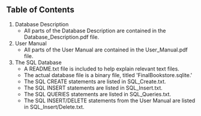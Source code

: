 ## Table of Contents

1. Database Description  
   - All parts of the Database Description are contained in the Database_Description.pdf file.
2. User Manual  
   - All parts of the User Manual are contained in the User_Manual.pdf file.
3. The SQL Database
   - A README.txt file is included to help explain relevant text files.
   - The actual database file is a binary file, titled 'FinalBookstore.sqlite.'
   - The SQL CREATE statements are listed in SQL_Create.txt.
   - The SQL INSERT statements are listed in SQL_Insert.txt.
   - The SQL QUERIES statements are listed in SQL_Queries.txt.
   - The SQL INSERT/DELETE statements from the User Manual are listed in SQL_Insert/Delete.txt.
